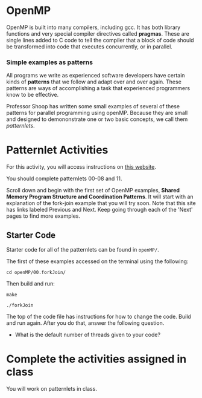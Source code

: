 # OpenMP

OpenMP is built into many compilers, including gcc. It has both library
functions and very special compiler directives called **pragmas**. These are
single lines added to C code to tell the compiler that a block of code should be
transformed into code that executes concurrently, or in parallel.

### Simple examples as patterns

All programs we write as experienced software developers have certain kinds of
**patterns** that we follow and adapt over and over again. These patterns are
ways of accomplishing a task that experienced programmers know to be effective.

Professor Shoop has written some small examples of several of these patterns for
parallel programming using openMP. Because they are small and designed to
demononstrate one or two basic concepts, we call them *patternlets*.

# Patternlet Activities

For this activity, you will access instructions on [this
website](http://selkie-macalester.org/csinparallel/modules/Patternlets/build/html/SharedMemory/OpenMP_Patternlets.html).

You should complete patternlets 00-08 and 11.

Scroll down and begin with the first set of OpenMP examples, **Shared Memory
Program Structure and Coordination Patterns**. It will start with an explanation
of the fork-join example that you will try soon. Note that this site has links
labeled Previous and Next. Keep going through each of the 'Next' pages to find
more examples.

## Starter Code

Starter code for all of the patternlets can be found in `openMP/`. 

The first of these examples accessed on the terminal using the following:

    cd openMP/00.forkJoin/

Then build and run:
    
    make
    
    ./forkJoin

The top of the code file has instructions for how to change the code. Build
and run again. After you do that, answer the following question.

* What is the default number of threads given to your code?

# Complete the activities assigned in class

You will work on patternlets in class. 
